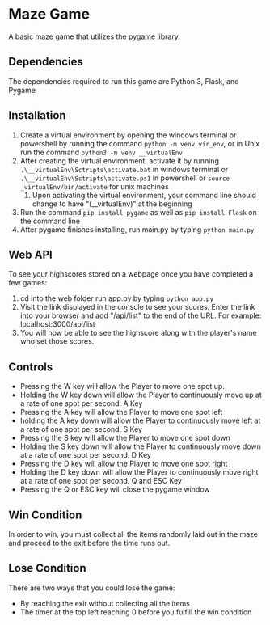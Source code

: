 # Maze Game
A basic maze game that utilizes the pygame library.

## Dependencies
The dependencies required to run this game are Python 3, Flask, and Pygame

## Installation

1. Create a virtual environment by opening the windows terminal or powershell by running the command ```python -m venv vir_env```, or in Unix run the command ```python3 -m venv __virtualEnv```
2. After creating the virtual environment, activate it by running ```.\__virtualEnv\Sctripts\activate.bat``` in windows terminal or ```.\__virtualEnv\Sctripts\activate.ps1``` in powershell or ```source _virtualEnv/bin/activate``` for unix machines
   1. Upon activating the virtual environment, your command line should change to have “(__virtualEnv)” at the beginning
3. Run the command  ```pip install pygame``` as well as ```pip install Flask``` on the command line
4. After pygame finishes installing, run main.py by typing ```python main.py```


## Web API
To see your highscores stored on a webpage once you have completed a few games:

1. cd into the web folder run app.py by typing ```python app.py```
2. Visit the link displayed in the console to see your scores. Enter the link into your browser and add "/api/list" to the end of the URL. For example: localhost:3000/api/list
3. You will now be able to see the highscore along with the player's name who set those scores.



## Controls

- Pressing the W key will allow the Player to move one spot up.
- Holding the W key down will allow the Player to continuously move up at a rate of one spot per second.
  A Key
- Pressing the A key will allow the Player to move one spot left
- holding the A key down will allow the Player to continuously move left at a rate of one spot per second.
  S Key
- Pressing the S key will allow the Player to move one spot down
- Holding the S key down will allow the Player to continuously move down at a rate of one spot per second.
  D Key
- Pressing the D key will allow the Player to move one spot right
- Holding the D key down will allow the Player to continuously move right at a rate of one spot per second.
  Q and ESC Key
- Pressing the Q or ESC key will close the pygame window




## Win Condition
In order to win, you must collect all the items randomly laid out in the maze and proceed to the exit before the time runs out.

## Lose Condition
There are two ways that you could lose the game:
* By reaching the exit without collecting all the items
* The timer at the top left reaching 0 before you fulfill the win condition
